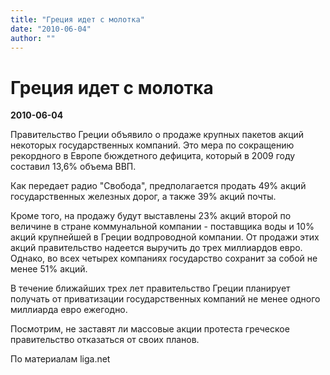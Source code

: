 ```yaml
---
title: "Греция идет с молотка"
date: "2010-06-04"
author: ""
---
```


# Греция идет с молотка

**2010-06-04** 

Правительство Греции объявило о продаже крупных пакетов акций некоторых государственных компаний. Это мера по сокращению рекордного в Европе бюждетного дефицита, который в 2009 году составил 13,6% объема ВВП.

Как передает радио "Свобода", предполагается продать 49% акций государственных железных дорог, а также 39% акций почты.

Кроме того, на продажу будут выставлены 23% акций второй по величине в стране коммунальной компании - поставщика воды и 10% акций крупнейшей в Греции водпроводной компании. От продажи этих акций правительство надеется выручить до трех миллиардов евро. Однако, во всех четырех компаниях государство сохранит за собой не менее 51% акций.

В течение ближайших трех лет правительство Греции планирует получать от приватизации государственных компаний не менее одного миллиарда евро ежегодно.

Посмотрим, не заставят ли массовые акции протеста греческое правительство отказаться от своих планов.

По материалам liga.net